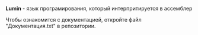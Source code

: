 **Lumin** - язык програмирования, который интерпритируется в ассемблер


Чтобы ознакомится с документацией, откройте файл "Документация.txt" в репозитории.
